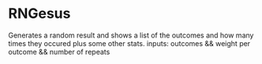 # RNGesus
Generates a random result and shows a list of the outcomes and how many times they occured plus some other stats. inputs: outcomes &amp;&amp; weight per outcome &amp;&amp; number of repeats
